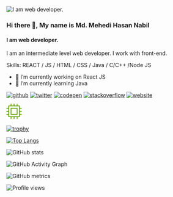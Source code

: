 ![I am web developer.](https://scontent.fdac5-2.fna.fbcdn.net/v/t1.6435-9/96422003_259368988520897_6333222813196877824_n.jpg?_nc_cat=104&ccb=1-5&_nc_sid=09cbfe&_nc_eui2=AeHTT1AdgxoCZ9Wsw1rYmrep5AMeRVJj0QnkAx5FUmPRCZ87O4V_Ffxz19UvbllS7j9Z4WUDp3MyPGkumiitJYs4&_nc_ohc=uYbXTARmJEEAX-3fz0e&_nc_ht=scontent.fdac5-2.fna&oh=baeb1fe3b41353641eb736d21ab1c6f3&oe=61518CE1)
### Hi there 👋, My name is Md. Mehedi Hasan Nabil
#### I am web developer.
I am an intermediate level web developer. I work with front-end.

Skills:  REACT / JS / HTML / CSS / Java / C/C++ /Node JS

- 🔭 I’m currently working on React JS 
- 🌱 I’m currently learning Java 


[<img src='https://cdn.jsdelivr.net/npm/simple-icons@3.0.1/icons/github.svg' alt='github' height='40'>](https://github.com/MehediHasanNabil)  [<img src='https://cdn.jsdelivr.net/npm/simple-icons@3.0.1/icons/twitter.svg' alt='twitter' height='40'>](https://twitter.com/NabilMehedi)  [<img src='https://cdn.jsdelivr.net/npm/simple-icons@3.0.1/icons/codepen.svg' alt='codepen' height='40'>](https://codepen.io/mehedihasannabil49)  [<img src='https://cdn.jsdelivr.net/npm/simple-icons@3.0.1/icons/stackoverflow.svg' alt='stackoverflow' height='40'>](https://stackoverflow.com/users/md-mehedi-hasan-nabil)  [<img src='https://cdn.jsdelivr.net/npm/simple-icons@3.0.1/icons/icloud.svg' alt='website' height='40'>](https://sleepy-pasteur-968636.netlify.app/)  

<a href='https://docs.github.com/en/developers'><img src='https://raw.githubusercontent.com/acervenky/animated-github-badges/master/assets/devbadge.gif' width='40' height='40'></a> 

[![trophy](https://github-profile-trophy.vercel.app/?username=MehediHasanNabil)](https://github.com/ryo-ma/github-profile-trophy)

[![Top Langs](https://github-readme-stats.vercel.app/api/top-langs/?username=MehediHasanNabil)](https://github.com/anuraghazra/github-readme-stats)

![GitHub stats](https://github-readme-stats.vercel.app/api?username=MehediHasanNabil&show_icons=true)  

![GitHub Activity Graph](https://activity-graph.herokuapp.com/graph?username=MehediHasanNabil)  

![GitHub metrics](https://metrics.lecoq.io/MehediHasanNabil)  

![Profile views](https://gpvc.arturio.dev/MehediHasanNabil)  
